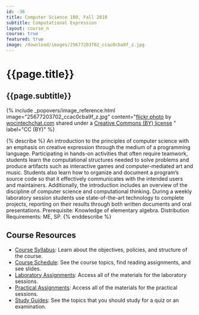 ```yaml
---
id: -36
title: Computer Science 100, Fall 2018
subtitle: Computational Expression
layout: course_n
course: true
featured: true
image: /download/images/25677203702_ccac0cba9f_z.jpg
---
```


# {{page.title}}
## {{page.subtitle}}

<!-- Include header image -->
{% include _popovers/image_reference.html image="25677203702_ccac0cba9f_z.jpg" content="<a title='wocintech stock - 69' href='https://flickr.com/photos/wocintechchat/25677203702'>flickr photo</a> by <a href='https://flickr.com/people/wocintechchat'>wocintechchat.com</a> shared under a <a href='https://creativecommons.org/licenses/by/2.0/'>Creative Commons (BY) license</a> </small>" label="CC (BY)" %}

{% describe %}
An introduction to the principles of computer science with an emphasis on
creative expression through the medium of a programming language. Participating
in hands-on activities that often require teamwork, students learn the
computational structures needed to solve problems and produce artifacts such as
interactive games and computer-mediated art and music. Students also learn how
to organize and document a program’s source code so that it effectively
communicates with the intended users and maintainers. Additionally, the
introduction includes an overview of the discipline of computer science and
computational thinking. During a weekly laboratory session students use
state-of-the-art technology to complete projects, reporting on their results
through both written documents and oral presentations. Prerequisite: Knowledge
of elementary algebra. Distribution Requirements: ME, SP.
{% enddescribe %}

## Course Resources

<ul class="fa-ul">

<li><i class="fa-li fa fa-arrow-right"></i><a href="https://github.com/Allegheny-Computer-Science-100-F2018/cs100-F2018-syllabus/releases/download/cs100F2018_syllabus-1.0.0/cs100F2018_syllabus.pdf"
class="major">Course Syllabus</a>: Learn about the objectives, policies, and structure of the course.

<li><i class="fa-li fa fa-arrow-right"></i><a href="{{site.baseurl}}teaching/cs100F2018/schedule/"
class="major">Course Schedule</a>: See the course topics, find reading assignments, and see slides.

<li><i class="fa-li fa fa-arrow-right"></i><a href="{{site.baseurl}}teaching/cs100F2018/laboratories/"
class="major">Laboratory Assignments</a>: Access all of the materials for the laboratory sessions.

<li><i class="fa-li fa fa-arrow-right"></i><a href="{{site.baseurl}}teaching/cs100F2018/practicals/"
class="major">Practical Assignments</a>: Access all of the materials for the practical sessions.

<li><i class="fa-li fa fa-arrow-right"></i><a href="{{site.baseurl}}teaching/cs100F2018/studyguides/"
class="major">Study Guides</a>: See the topics that you should study for a quiz or an examination.

</ul>
